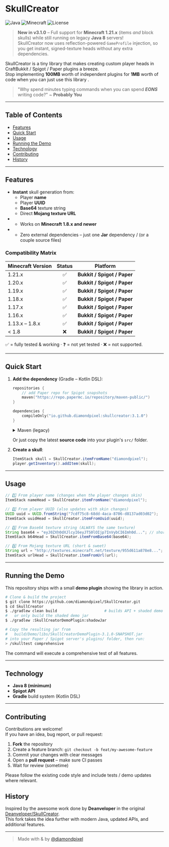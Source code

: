 # SkullCreator

![Java](https://img.shields.io/badge/language-Java%208-blue)
![Minecraft](https://img.shields.io/badge/MC-1.8%2B-green)
![License](https://img.shields.io/github/license/diamondpixel/SkullCreator)

> **New in v3.1.0** – Full support for **Minecraft 1.21.x** (items *and* block skulls) while
> still running on legacy **Java 8** servers!  
> SkullCreator now uses reflection-powered `GameProfile` injection, so you get
> instant, signed-texture heads without any extra dependencies.

SkullCreator is a tiny library that makes creating custom player heads in CraftBukkit / Spigot / Paper plugins a breeze.  
Stop implementing **100MB** worth of independent plugins for **1MB** worth of code when you can just use this library .

> "Why spend minutes typing commands when you can spend _**EONS**_ writing code?" ~ **Probably You**

---

## Table of Contents
- [Features](#features)
- [Quick Start](#quick-start)
- [Usage](#usage)
- [Running the Demo](#running-the-demo)
- [Technology](#technology)
- [Contributing](#contributing)
- [History](#history)

---

## Features
- **Instant** skull generation from:
  - Player **name**
  - Player **UUID**
  - **Base64** texture string
  - Direct **Mojang texture URL**
- + Works on **Minecraft 1.8.x and newer** 
- + Zero external dependencies – just one **Jar** dependency / (or a couple source files)

### Compatibility Matrix

| Minecraft Version | Status | Platform |
|-------------------|:------:|:--------:|
| 1.21.x            | ✅ |**Bukkit / Spigot / Paper**
| 1.20.x            | ✅ |**Bukkit / Spigot / Paper**
| 1.19.x            | ✅ |**Bukkit / Spigot / Paper**
| 1.18.x            | ✅ |**Bukkit / Spigot / Paper**
| 1.17.x            | ✅ |**Bukkit / Spigot / Paper**
| 1.16.x            | ✅ |**Bukkit / Spigot / Paper**
| 1.13.x – 1.8.x    | ✅ |**Bukkit / Spigot / Paper**
| < 1.8             | ❌ |**Bukkit / Spigot / Paper**

✅ = fully tested & working · ❓ = not yet tested · ❌ = not supported.

---

## Quick Start
1. **Add the dependency** (Gradle – Kotlin DSL):

   ```kotlin
   repositories {
       // add Paper repo for Spigot snapshots
       maven("https://repo.papermc.io/repository/maven-public/")
   }

   dependencies {
       compileOnly("io.github.diamondpixel:skullcreator:3.1.0")
   }
   ```

   <details>
   <summary>Maven (legacy)</summary>

   ```xml
   <dependency>
       <groupId>io.github.diamondpixel</groupId>
       <artifactId>skullcreator</artifactId>
       <version>3.1.0</version>
       <scope>compile</scope>
   </dependency>
   ```
   </details>

   Or just copy the latest **source code** into your plugin's `src/` folder.

2. **Create a skull**:

   ```java
   ItemStack skull = SkullCreator.itemFromName("diamondpixel");
   player.getInventory().addItem(skull);
   ```

---

## Usage
```java
// 1️⃣ From player name (changes when the player changes skin)
ItemStack nameHead = SkullCreator.itemFromName("diamondpixel");

// 2️⃣ From player UUID (also updates with skin changes)
UUID uuid = UUID.fromString("7cdf75c8-68dd-4aca-8706-d8137ad03d02");
ItemStack uuidHead = SkullCreator.itemFromUuid(uuid);

// 3️⃣ From Base64 texture string (ALWAYS the same texture)
String base64 = "eyJ0ZXh0dXJlcyI6eyJTS0lOIjp7InVybCI6Imh0d..."; // shortened
ItemStack b64Head = SkullCreator.itemFromBase64(base64);

// 4️⃣ From Mojang texture URL (short & sweet)
String url = "http://textures.minecraft.net/texture/955d611a878e8...";
ItemStack urlHead = SkullCreator.itemFromUrl(url);
```

---

## Running the Demo
This repository ships with a small **demo plugin** showing the library in action.

```bash
# Clone & build the project
$ git clone https://github.com/diamondpixel/SkullCreator.git
$ cd SkullCreator
$ ./gradlew clean build                     # builds API + shaded demo jar
#   or only build the shaded demo jar
$ ./gradlew :SkullCreatorDemoPlugin:shadowJar

# Copy the resulting jar from
#   build/Demo/libs/SkullCreatorDemoPlugin-3.1.0-SNAPSHOT.jar
# into your Paper / Spigot server's plugins/ folder, then run:
> /skulltest comprehensive
```
The command will execute a comprehensive test of all features.


---

## Technology
- **Java 8 (minimum)**
- **Spigot API**
- **Gradle** build system (Kotlin DSL)

---

## Contributing
Contributions are welcome!  
If you have an idea, bug report, or pull request:
1. **Fork** the repository
2. Create a feature branch: `git checkout -b feat/my-awesome-feature`
3. Commit your changes with clear messages
4. Open a **pull request** – make sure CI passes
5. Wait for review (sometime)

Please follow the existing code style and include tests / demo updates where relevant.

## History
Inspired by the awesome work done by **Deanveloper** in the original
[Deanveloper/SkullCreator](https://github.com/Deanveloper/SkullCreator).  
This fork takes the idea further with modern Java, updated APIs, and additional
features.

---

> Made with  &  by [@diamondpixel](https://github.com/diamondpixel)
